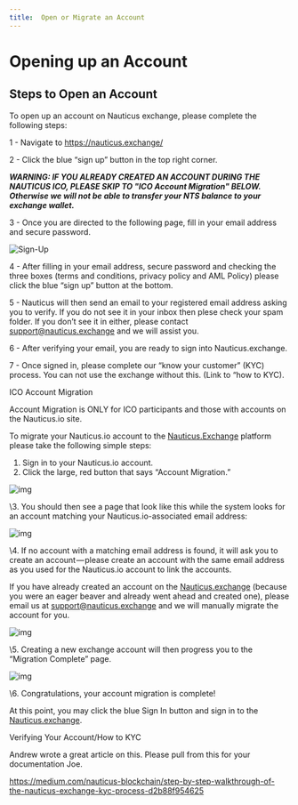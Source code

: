 ```yaml
---
title:  Open or Migrate an Account
---
```



# Opening up an Account



## Steps to Open an Account



To open up an account on Nauticus exchange, please complete the following steps:

1 - Navigate to <https://nauticus.exchange/>

2 - Click the blue “sign up” button in the top right corner. 



***WARNING: IF YOU ALREADY CREATED AN ACCOUNT DURING THE NAUTICUS ICO, PLEASE SKIP TO "ICO Account Migration" BELOW. Otherwise we will not be able to transfer your NTS balance to your exchange wallet.***



3 - Once you are directed to the following page, fill in your email address and secure password. 




![Sign-Up](/images/Sign-Up.png)





4 -  After filling in your email address, secure password and checking the three boxes (terms and conditions, privacy policy and AML Policy) please click the blue “sign up” button at the bottom.

5 - Nauticus will then send an email to your registered email address asking you to verify. If you do not see it in your inbox then plese check your spam folder. If you don’t see it in either, please contact support@nauticus.exchange and we will assist you. 

6 - After verifying your email, you are ready to sign into Nauticus.exchange.

7 - Once signed in, please complete our “know your customer” (KYC) process. You can not use the exchange without this. (Link to “how to KYC).





ICO Account Migration

Account Migration is ONLY for ICO participants and those with accounts on the Nauticus.io site.

To migrate your Nauticus.io account to the [Nauticus.Exchange](https://nauticus.exchange/) platform please take the following simple steps:

1. Sign in to your Nauticus.io account.
2. Click the large, red button that says “Account Migration.”

![img](https://lh5.googleusercontent.com/MM54X8jnmt12OJlM4Zs7ATI5b4SpI3dprdRQbsqalH9PIibLSfTg0klgDj3-1yMtiqfLQZALibsa-Xxaa44lPfAoebCA6BAlKcpH0FVQaqbwP2SDlRtkg1u_RXIgmY8eg8uWwCcX)

\3. You should then see a page that look like this while the system looks for an account matching your Nauticus.io-associated email address:

![img](https://lh3.googleusercontent.com/CpxYn2CMYAtIS0ff3D7zvnggMFwTiz772reoT05ipaZ6218FHW98GnN8U6bXBwhojS8HiT4ykHNxHPKfLGmVvr9e72ojYgXOit-WQeDcv9r4sQ5hhKz1tl-5tjg5v1hh6OjzXpOm)

\4. If no account with a matching email address is found, it will ask you to create an account — please create an account with the same email address as you used for the Nauticus.io account to link the accounts.

If you have already created an account on the [Nauticus.exchange](https://nauticus.exchange/) (because you were an eager beaver and already went ahead and created one), please email us at support@nauticus.exchange and we will manually migrate the account for you.

![img](https://lh6.googleusercontent.com/CSvwRlpTbJjmV3noaMHkemwUvpWmQUEAWDdZz7TbtT0E9PcmJ5yPylhwcAAhRavuXpYDJnDiAPAwqgMQ6rewYl75jO9caDQqyGg-xE-qoWf341ipdiGz1tbEgWDYBhDR34Pg-jVh)

\5. Creating a new exchange account will then progress you to the “Migration Complete” page.

![img](https://lh6.googleusercontent.com/84jd_p9V7hrcFrY3VSOP1Rd4wAIaV-ybia2HtgaioIvgjEqpmO3xcrUc151DTMrwTaJauueIY__wLEDoga3IFr4g6BFgXDy7r5qLkTZqvTe68FgL2htgvxg4RkyA0rIaC_q3-Z3C)

\6. Congratulations, your account migration is complete!

At this point, you may click the blue Sign In button and sign in to the [Nauticus.exchange](https://nauticus.exchange/).





Verifying Your Account/How to KYC





Andrew wrote a great article on this. Please pull from this for your documentation Joe.





https://medium.com/nauticus-blockchain/step-by-step-walkthrough-of-the-nauticus-exchange-kyc-process-d2b88f954625
